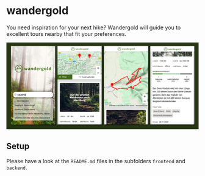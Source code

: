 # wandergold

You need inspiration for your next hike? Wandergold will guide you to excellent tours nearby that fit your preferences.

![hero](frontend/src/assets/readme/screen_wandergold.png)

## Setup

Please have a look at the `README.md` files in the subfolders `frontend` and `backend`.
